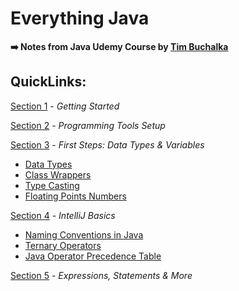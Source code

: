 # Everything Java
**➡️ Notes from Java Udemy Course by [Tim Buchalka](https://www.udemy.com/user/timbuchalka/)**

## QuickLinks:

[Section 1](src/main/java/com/udemy/section3/Section1.md) - *Getting Started*
    

[Section 2](src/main/java/com/udemy/section3/Section2.md) - *Programming Tools Setup*

[Section 3](src/main/java/com/udemy/section3/Section3.md) - *First Steps: Data Types & Variables*
- [Data Types](src/main/java/com/udemy/section3/Section3.md#data-types)
- [Class Wrappers](src/main/java/com/udemy/section3/Section3.md#class-wrappers)
- [Type Casting](src/main/java/com/udemy/section3/Section3.md#type-casting)
- [Floating Points Numbers](src/main/java/com/udemy/section3/Section3.md#-floating-points-numbers)
    
[Section 4](src/main/java/com.udemy/section4(Section4.md)) - *IntelliJ Basics*
- [Naming Conventions in Java](src/main/java/com/udemy/section4/Section4.md#-naming-convensions.in-java)
- [Ternary Operators](com/udemy/section4/Section4#-ternary-operators)
- [Java Operator Precedence Table](com/udemy/section4/Section4.md#java-operator-precedence-table)

[Section 5](src/main/java/com.udemy/section5(Section5.md)) - *Expressions, Statements & More*